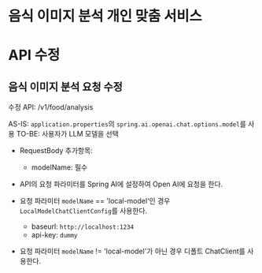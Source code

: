 # 음식 이미지 분석 개인 맞춤 서비스

# API 수정

## 음식 이미지 분석 요청 수정

수정 API: /v1/food/analysis

AS-IS: `application.properties`의 `spring.ai.openai.chat.options.model`를 사용
TO-BE: 사용자가 LLM 모델을 선택

- RequestBody 추가항목:
    - modelName: 필수

- API의 요청 파라미터를 Spring AI에 설정하여 Open AI에 요청을 한다.
- 요청 파라미터 `modelName` == 'local-model'인 경우 `LocalModelChatClientConfig`를 사용한다.
  - baseurl: `http://localhost:1234`
  - api-key: `dummy`

- 요청 파라미터 `modelName` != 'local-model'가 아닌 경우 디폴트 ChatClient를 사용한다.